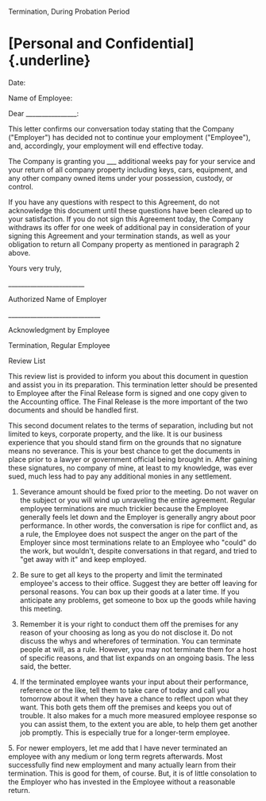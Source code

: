 Termination, During Probation Period

# [Personal and Confidential]{.underline}

Date:

Name of Employee:

Dear \_\_\_\_\_\_\_\_\_\_\_\_\_\_\_\_:

This letter confirms our conversation today stating that the Company
("Employer") has decided not to continue your employment ("Employee"),
and, accordingly, your employment will end effective today.

The Company is granting you \_\_\_ additional weeks pay for your service
and your return of all company property including keys, cars, equipment,
and any other company owned items under your possession, custody, or
control.

If you have any questions with respect to this Agreement, do not
acknowledge this document until these questions have been cleared up to
your satisfaction. If you do not sign this Agreement today, the Company
withdraws its offer for one week of additional pay in consideration of
your signing this Agreement and your termination stands, as well as your
obligation to return all Company property as mentioned in paragraph 2
above.

Yours very truly,

\_\_\_\_\_\_\_\_\_\_\_\_\_\_\_\_\_\_\_\_\_\_\_\_

Authorized Name of Employer

\_\_\_\_\_\_\_\_\_\_\_\_\_\_\_\_\_\_\_\_\_\_\_\_\_\_\_\_\_

Acknowledgment by Employee

Termination, Regular Employee

Review List

This review list is provided to inform you about this document in
question and assist you in its preparation. This termination letter
should be presented to Employee after the Final Release form is signed
and one copy given to the Accounting office. The Final Release is the
more important of the two documents and should be handled first.

This second document relates to the terms of separation, including but
not limited to keys, corporate property, and the like. It is our
business experience that you should stand firm on the grounds that no
signature means no severance. This is your best chance to get the
documents in place prior to a lawyer or government official being
brought in. After gaining these signatures, no company of mine, at least
to my knowledge, was ever sued, much less had to pay any additional
monies in any settlement.

1.  Severance amount should be fixed prior to the meeting. Do not waver
    on the subject or you will wind up unraveling the entire agreement.
    Regular employee terminations are much trickier because the Employee
    generally feels let down and the Employer is generally angry about
    poor performance. In other words, the conversation is ripe for
    conflict and, as a rule, the Employee does not suspect the anger on
    the part of the Employer since most terminations relate to an
    Employee who "could" do the work, but wouldn't, despite
    conversations in that regard, and tried to "get away with it" and
    keep employed.

2.  Be sure to get all keys to the property and limit the terminated
    employee's access to their office. Suggest they are better off
    leaving for personal reasons. You can box up their goods at a later
    time. If you anticipate any problems, get someone to box up the
    goods while having this meeting.

3.  Remember it is your right to conduct them off the premises for any
    reason of your choosing as long as you do not disclose it. Do not
    discuss the whys and wherefores of termination. You can terminate
    people at will, as a rule. However, you may not terminate them for a
    host of specific reasons, and that list expands on an ongoing basis.
    The less said, the better.

4.  If the terminated employee wants your input about their performance,
    reference or the like, tell them to take care of today and call you
    tomorrow about it when they have a chance to reflect upon what they
    want. This both gets them off the premises and keeps you out of
    trouble. It also makes for a much more measured employee response so
    you can assist them, to the extent you are able, to help them get
    another job promptly. This is especially true for a longer-term
    employee.

5\. For newer employers, let me add that I have never terminated an
employee with any medium or long term regrets afterwards. Most
successfully find new employment and many actually learn from their
termination. This is good for them, of course. But, it is of little
consolation to the Employer who has invested in the Employee without a
reasonable return.
